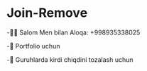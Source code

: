 # Join-Remove

-👋🏻 Salom Men bilan Aloqa: +998935338025

-🐍 Portfolio uchun

-👥 Guruhlarda kirdi chiqdini tozalash uchun 
